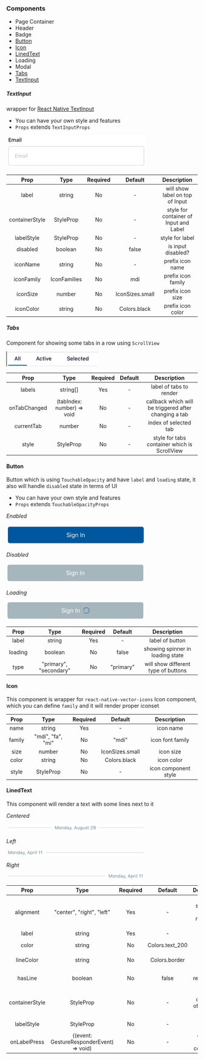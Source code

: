 ### Components

* Page Container
* Header
* Badge
* [Button](#button)
* [Icon](#icon)
* [LinedText](#linedtext)
* Loading
* Modal
* [Tabs](#tabs)
* [TextInput](#textinput)

##### TextInput

wrapper for [React Native TextInput](https://reactnative.dev/docs/textinput)

* You can have your own style and features
* `Props` extends `TextInputProps`

![](./component-images/TextInput.png)

| Prop           | Type                 | Required | Default         | Description                            |
|:--------------:|:--------------------:|:--------:|:---------------:|:--------------------------------------:|
| label          | string               | No       | -               | will show label on top of Input        |
| containerStyle | StyleProp<ViewStyle> | No       | -               | style for container of Input and Label |
| labelStyle     | StyleProp<TextStyle> | No       | -               | style for label                        |
| disabled       | boolean              | No       | false           | is input disabled?                     |
| iconName       | string               | No       | -               | prefix icon name                       |
| iconFamily     | IconFamilies         | No       | mdi             | prefix icon family                     |
| iconSize       | number               | No       | IconSizes.small | prefix icon size                       |
| iconColor      | string               | No       | Colors.black    | prefix icon color                      |

##### Tabs

Component for showing some tabs in a row using `ScrollView`

![](component-images/Tabs.png)

| Prop         | Type                       | Required | Default | Description                                           |
|:------------:|:--------------------------:|:--------:|:-------:|:-----------------------------------------------------:|
| labels       | string[]                   | Yes      | -       | label of tabs to render                               |
| onTabChanged | (tabIndex: number) => void | No       | -       | callback which will be triggered after changing a tab |
| currentTab   | number                     | No       | -       | index of selected tab                                 |
| style        | StyleProp<ViewStyle>       | No       | -       | style for tabs container which is ScrollView          |

#### Button

Button which is using `TouchableOpacity` and have `label` and `loading` state, it also will handle `disabled` state in
terms of UI

* You can have your own style and features
* `Props` extends `TouchableOpacityProps`

*Enabled*

![](component-images/Button-Enabled.png)

*Disabled*

![](component-images/Button-Disabled.png)

*Loading*

![](component-images/Button-Loading.png)

| Prop    | Type                   | Required | Default   | Description                         |
|:-------:|:----------------------:|:--------:|:---------:|:-----------------------------------:|
| label   | string                 | Yes      | -         | label of button                     |
| loading | boolean                | No       | false     | showing spinner in loading state    |
| type    | "primary", "secondary" | No       | "primary" | will show different type of buttons |

#### Icon

This component is wrapper for `react-native-vector-icons` Icon component, which you can define `family` and it will
render proper iconset

| Prop   | Type                 | Required | Default         | Description          |
|:------:|:--------------------:|:--------:|:---------------:|:--------------------:|
| name   | string               | Yes      | -               | icon name            |
| family | "mdi", "fa", "mi"    | No       | "mdi"           | icon font family     |
| size   | number               | No       | IconSizes.small | icon size            |
| color  | string               | No       | Colors.black    | icon color           |
| style  | StyleProp<ViewStyle> | No       | -               | icon component style |


#### LinedText

This component will render a text with some lines next to it

*Centered*

![](component-images/LinedText-center.png)

*Left*

![](component-images/LinedText-left.png)

*Right*

![](component-images/LinedText-right.png)

| Prop           | Type                                     | Required | Default         | Description                             |
|:--------------:|:----------------------------------------:|:--------:|:---------------:|:---------------------------------------:|
| alignment      | "center", "right", "left"                | Yes      | -               | where should be label relative to lines |
| label          | string                                   | Yes      | -               | label                                   |
| color          | string                                   | No       | Colors.text_200 | color of label                          |
| lineColor      | string                                   | No       | Colors.border   | color of lines                          |
| hasLine        | boolean                                  | No       | false           | should render lines or not              |
| containerStyle | StyleProp<ViewStyle>                     | No       | -               | style for container of label and lines  |
| labelStyle     | StyleProp<ViewStyle>                     | No       | -               | style for label                         |
| onLabelPress   | ((event: GestureResponderEvent) => void) | No       | -               | on press for Text component             |

